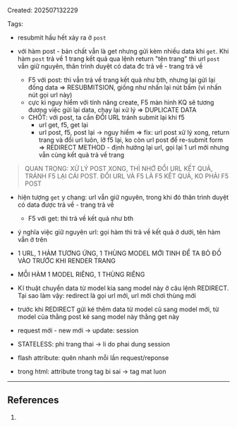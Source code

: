 Created: 202507132229

Tags: 

- resubmit hầu hết xảy ra ở `post`

- với hàm post - bản chất vẫn là get nhưng gửi kèm nhiều data khi `get`. Khi hàm `post` trả về 1 trang kết quả qua lệnh return "tên trang" thì url `post` vẫn giữ nguyên, thân trình duyệt có data đc trả về - trang trả về
	- F5 với post: thì vẫn trả về trang kết quả như bth, nhưng lại gửi lại đống data => RESUBMITSION, giống như nhấn lại nút bấm (vì nhấn nút gọi url này)
	- cực kì nguy hiểm với tính năng create, F5 màn hình KQ sẽ tương đương việc gửi lại data, chạy lại xử lý => DUPLICATE DATA
	- CHỐT: với post, ta cần ĐỔI URL tránh submit lại khi f5
		- url get, f5, get lại
		- url post, f5, post lại -> nguy hiểm => fix: url post xử lý xong, return trang và đổi url luôn, lỡ f5 lại, ko còn url post để re-submit form  => REDIRECT METHOD - định hướng lại url, gọi lại 1 url mới nhưng vẫn cùng kết quả trả về trang

> QUAN TRỌNG: XỬ LÝ POST XONG, THÌ NHỚ ĐỔI URL KẾT QUẢ, TRÁNH F5 LẠI CÁI POST. ĐỔI URL VÀ F5 LÀ F5 KẾT QUẢ, KO PHẢI F5 POST
	
- hiện tượng `get` y chang: url vẫn giữ nguyên, trong khi đó thân trình duyệt có data được trả về - trang trả về
	- F5 với get: thì trả về kết quả như bth
	
- ý nghĩa việc giữ nguyên url: gọi hàm thì trả về kết quả ở dưới, tên hàm vẫn ở trên

- 1 URL, 1 HÀM TƯƠNG ỨNG, 1 THÙNG MODEL MỚI TINH ĐỂ TA BỎ ĐỒ VÀO TRƯỚC KHI RENDER TRANG
- MỖI HÀM 1 MODEL RIÊNG, 1 THÙNG RIÊNG

- Kĩ thuật chuyển data từ model kia sang model này ở câu lệnh REDIRECT. Tại sao làm vậy: redirect là gọi url mới, url mới chơi thùng mới
- trước khi REDIRECT gửi ké thêm data từ model cũ sang model mới, từ model của thằng post ké sang model này thằng get này

- request mới - new mới -> update: session

- STATELESS: phi trang thai -> li do phai dung session
- flash attribute: quên nhanh mỗi lần request/reponse

- trong html: attribute trong tag bi sai -> tag mat luon

-----
## References
1.
